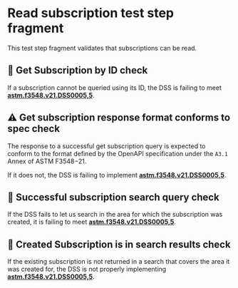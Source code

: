 # Read subscription test step fragment

This test step fragment validates that subscriptions can be read.

## 🛑 Get Subscription by ID check

If a subscription cannot be queried using its ID, the DSS is failing to meet **[astm.f3548.v21.DSS0005,5](../../../../../../../requirements/astm/f3548/v21.md)**.

## ⚠️ Get subscription response format conforms to spec check

The response to a successful get subscription query is expected to conform to the format defined by the OpenAPI specification under the `A3.1` Annex of ASTM F3548−21.

If it does not, the DSS is failing to implement **[astm.f3548.v21.DSS0005,5](../../../../../../../requirements/astm/f3548/v21.md)**.

## 🛑 Successful subscription search query check

If the DSS fails to let us search in the area for which the subscription was created, it is failing to meet **[astm.f3548.v21.DSS0005,5](../../../../../../../requirements/astm/f3548/v21.md)**.

## 🛑 Created Subscription is in search results check

If the existing subscription is not returned in a search that covers the area it was created for, the DSS is not properly implementing **[astm.f3548.v21.DSS0005,5](../../../../../../../requirements/astm/f3548/v21.md)**.
